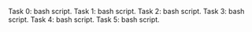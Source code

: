 Task 0: bash script.
Task 1: bash script.
Task 2: bash script.
Task 3: bash script.
Task 4: bash script.
Task 5: bash script.

